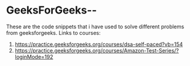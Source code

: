 # GeeksForGeeks--
These are the code snippets that i have used to solve different problems from geeksforgeeks.
Links to courses:

1. https://practice.geeksforgeeks.org/courses/dsa-self-paced?vb=154
2. https://practice.geeksforgeeks.org/courses/Amazon-Test-Series/?loginMode=192

